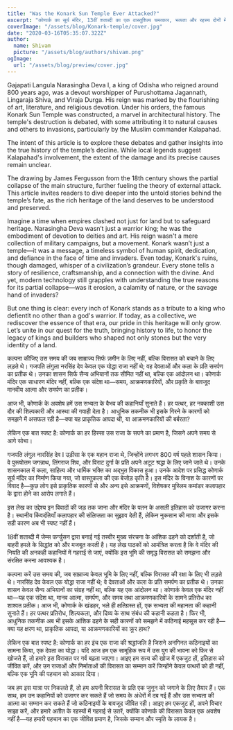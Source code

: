 ```yaml
---
title: "Was the Konark Sun Temple Ever Attacked?"
excerpt: "कोणार्क का सूर्य मंदिर, 13वीं शताब्दी का एक वास्तुशिल्प चमत्कार, भव्यता और रहस्य दोनों में घिरा हुआ है। एक प्रमुख प्रश्न यह है कि क्या इस मंदिर पर आक्रमण हुआ था। ऐतिहासिक विवरणों के अनुसार, यह संभव है कि मुगल काल के दौरान, विशेषकर 16वीं शताब्दी में, मंदिर को नुकसान पहुंचाया गया हो या इसे आक्रमणकारियों द्वारा क्षतिग्रस्त किया गया हो। हालांकि, इसके ठोस प्रमाण नहीं मिलते हैं। किंवदंतियों और प्राकृतिक क्षरण की कहानियों ने इस रहस्य को और गहरा कर दिया है। बावजूद इसके, कोणार्क भारत की समृद्ध सांस्कृतिक धरोहर का प्रतीक बना हुआ है।"
coverImage: "/assets/blog/Konark-temple/cover.jpg"
date: "2020-03-16T05:35:07.322Z"
author:
  name: Shivam
  picture: "/assets/blog/authors/shivam.png"
ogImage:
  url: "/assets/blog/preview/cover.jpg"
---
```


Gajapati Langula Narasingha Deva I, a king of Odisha who reigned around 800 years ago, was a devout worshipper of Purushottama Jagannath, Lingaraja Shiva, and Viraja Durga. His reign was marked by the flourishing of art, literature, and religious devotion. Under his orders, the famous Konark Sun Temple was constructed, a marvel in architectural history. The temple's destruction is debated, with some attributing it to natural causes and others to invasions, particularly by the Muslim commander Kalapahad.

The intent of this article is to explore these debates and gather insights into the true history of the temple’s decline. While local legends suggest Kalapahad's involvement, the extent of the damage and its precise causes remain unclear.

The drawing by James Fergusson from the 18th century shows the partial collapse of the main structure, further fueling the theory of external attack. This article invites readers to dive deeper into the untold stories behind the temple’s fate, as the rich heritage of the land deserves to be understood and preserved.

Imagine a time when empires clashed not just for land but to safeguard heritage. Narasingha Deva wasn’t just a warrior king; he was the embodiment of devotion to deities and art. His reign wasn't a mere collection of military campaigns, but a movement. Konark wasn’t just a temple—it was a message, a timeless symbol of human spirit, dedication, and defiance in the face of time and invaders. Even today, Konark's ruins, though damaged, whisper of a civilization’s grandeur. Every stone tells a story of resilience, craftsmanship, and a connection with the divine. And yet, modern technology still grapples with understanding the true reasons for its partial collapse—was it erosion, a calamity of nature, or the savage hand of invaders?

But one thing is clear: every inch of Konark stands as a tribute to a king who defientlt no other than a god's warrior. If today, as a collective, we rediscover the essence of that era, our pride in this heritage will only grow. Let’s unite in our quest for the truth, bringing history to life, to honor the legacy of kings and builders who shaped not only stones but the very identity of a land.


कल्पना कीजिए उस समय की जब साम्राज्य सिर्फ ज़मीन के लिए नहीं, बल्कि विरासत को बचाने के लिए लड़ते थे। गजपति लंगुला नरसिंह देव केवल एक योद्धा राजा नहीं थे; वह देवताओं और कला के प्रति समर्पण का प्रतीक थे। उनका शासन सिर्फ सैन्य अभियानों तक सीमित नहीं था, बल्कि एक आंदोलन था। कोणार्क मंदिर एक साधारण मंदिर नहीं, बल्कि एक संदेश था—समय, आक्रमणकारियों, और प्रकृति के बावजूद मानवीय आत्मा और समर्पण का प्रतीक।

आज भी, कोणार्क के अवशेष हमें उस सभ्यता के वैभव की कहानियाँ सुनाते हैं। हर पत्थर, हर नक्काशी उस दौर की शिल्पकारी और आस्था की गवाही देता है। आधुनिक तकनीक भी इसके गिरने के कारणों को समझने में असफल रही है—क्या यह प्राकृतिक आपदा थी, या आक्रमणकारियों की बर्बरता?

लेकिन एक बात स्पष्ट है: कोणार्क का हर हिस्सा उस राजा के सपने का प्रमाण है, जिसने अपने समय से आगे सोचा।

गजपति लंगुल नारसिंह देव I उड़ीसा के एक महान राजा थे, जिन्होंने लगभग 800 वर्ष पहले शासन किया। वे पुरूषोत्तम जगन्नाथ, लिंगराज शिव, और विराट दुर्गा के प्रति अपने अटूट श्रद्धा के लिए जाने जाते थे। उनके शासनकाल में कला, साहित्य और धार्मिक भक्ति का अद्भुत विकास हुआ। उनके आदेश पर प्रसिद्ध कोणार्क सूर्य मंदिर का निर्माण किया गया, जो वास्तुकला की एक बेजोड़ कृति है। इस मंदिर के विनाश के कारणों पर विवाद है—कुछ लोग इसे प्राकृतिक कारणों से और अन्य इसे आक्रमणों, विशेषकर मुस्लिम कमांडर कलापहार के द्वारा होने का आरोप लगाते हैं।

इस लेख का उद्देश्य इन विवादों की जड़ तक जाना और मंदिर के पतन के असली इतिहास को उजागर करना है। स्थानीय किंवदंतियाँ कलापहार की संलिप्तता का सुझाव देती हैं, लेकिन नुकसान की मात्रा और इसके सही कारण अब भी स्पष्ट नहीं हैं।

18वीं शताब्दी में जेम्स फर्ग्युसन द्वारा बनाई गई तस्वीर मुख्य संरचना के आंशिक ढहने को दर्शाती है, जो बाहरी हमले के सिद्धांत को और मजबूत करती है। यह लेख पाठकों को आमंत्रित करता है कि वे मंदिर की नियति की अनकही कहानियों में गहराई से जाएं, क्योंकि इस भूमि की समृद्ध विरासत को समझना और संरक्षित करना आवश्यक है।

कल्पना करें उस समय की, जब साम्राज्य केवल भूमि के लिए नहीं, बल्कि विरासत की रक्षा के लिए भी लड़ते थे। नारसिंह देव केवल एक योद्धा राजा नहीं थे; वे देवताओं और कला के प्रति समर्पण का प्रतीक थे। उनका शासन केवल सैन्य अभियानों का संग्रह नहीं था, बल्कि यह एक आंदोलन था। कोणार्क केवल एक मंदिर नहीं था—यह एक संदेश था, मानव आत्मा, समर्पण, और समय तथा आक्रमणकारियों के सामने प्रतिरोध का शाश्वत प्रतीक। आज भी, कोणार्क के खंडहर, भले ही क्षतिग्रस्त हों, एक सभ्यता की महानता की कहानी सुनाते हैं। हर पत्थर प्रतिरोध, शिल्पकला, और दिव्य के साथ संबंध की कहानी कहता है। फिर भी, आधुनिक तकनीक अब भी इसके आंशिक ढहने के सही कारणों को समझने में कठिनाई महसूस कर रही है—क्या यह क्षरण था, प्राकृतिक आपदा, या आक्रमणकारियों का क्रूर हाथ?

लेकिन एक बात स्पष्ट है: कोणार्क का हर इंच एक राजा की श्रद्धांजलि है जिसने अनगिनत कठिनाइयों का सामना किया, एक देवता का योद्धा। यदि आज हम एक सामूहिक रूप में उस युग की भावना को फिर से खोजते हैं, तो हमारे इस विरासत पर गर्व बढ़ता जाएगा। आइए हम सत्य की खोज में एकजुट हों, इतिहास को जीवित करें, और उन राजाओं और निर्माताओं की विरासत का सम्मान करें जिन्होंने केवल पत्थरों को ही नहीं, बल्कि एक भूमि की पहचान को आकार दिया।

जब हम इस यात्रा पर निकलते हैं, तो हम अपनी विरासत के प्रति एक जुनून को जगाने के लिए तैयार हैं। एक साथ, हम उन कहानियों को उजागर कर सकते हैं जो समय के अंधेरों में दब गई हैं और उस सभ्यता की आत्मा का सम्मान कर सकते हैं जो कठिनाइयों के बावजूद जीवित रही। आइए हम एकजुट हों, अपने विचार साझा करें, और हमारे अतीत के रहस्यों में गहराई से उतरें, क्योंकि कोणार्क की विरासत केवल एक अवशेष नहीं है—यह हमारी पहचान का एक जीवित प्रमाण है, जिसके सम्मान और स्मृति के लायक है।
